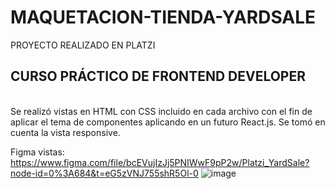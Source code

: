 # MAQUETACION-TIENDA-YARDSALE
PROYECTO REALIZADO EN PLATZI 

<h2>CURSO PRÁCTICO DE FRONTEND DEVELOPER</h2> <br>
Se realizó vistas en HTML con CSS incluido en cada archivo con el fin de aplicar el tema de componentes aplicando en un futuro React.js. Se tomó en cuenta la vista responsive.
<br>

Figma vistas: https://www.figma.com/file/bcEVujIzJj5PNIWwF9pP2w/Platzi_YardSale?node-id=0%3A684&t=eG5zVNJ755shR5Ol-0
![image](https://user-images.githubusercontent.com/68082868/222857450-25f07817-ee98-418b-93ab-009a0406ab10.png)
